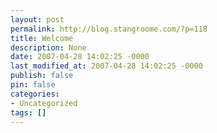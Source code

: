 ```yaml
---
layout: post
permalink: http://blog.stangroome.com/?p=118
title: Welcome
description: None
date: 2007-04-28 14:02:25 -0000
last_modified_at: 2007-04-28 14:02:25 -0000
publish: false
pin: false
categories:
- Uncategorized
tags: []
---
```

<![CDATA[

Welcome to my new blog domain.

I recently decided that I would commit to a more regular blogging schedule. I've kept to my plan for three weeks so far and decided I wanted some more control over my blog than Live Spaces would allow. This site is the result.

There may be lull in the posts while I investigate the [Live Spaces MetaWeblog API](http://msdn2.microsoft.com/en-us/library/bb259702.aspx) to export my old posts at [Jason's Thoughts](http://jasonstangroome.spaces.live.com/) to [BlogML](http://www.codeplex.com/BlogML) then import them to this new site. Hopefully it won't be very long at all and will generate some material worth blogging in the process.

In the mean time, links to my scattering of other content is in the Navigation side bar and I highly recommend my favourite bloggers listed in the Blogroll sidebar.

]]>
